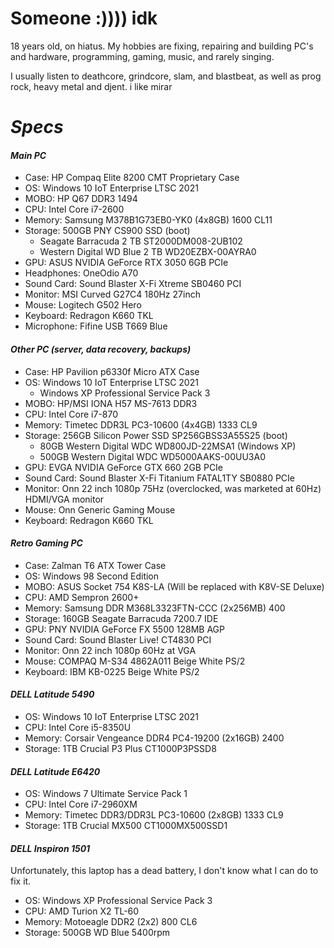 # Someone :)))) idk
18 years old, on hiatus. My hobbies are fixing, repairing and building PC's and hardware, programming, gaming, music, and rarely singing.

I usually listen to deathcore, grindcore, slam, and blastbeat, as well as prog rock, heavy metal and djent. i like mirar

# *Specs*
#### ***Main PC***
- Case: HP Compaq Elite 8200 CMT Proprietary Case
- OS: Windows 10 IoT Enterprise LTSC 2021
- MOBO: HP Q67 DDR3 1494
- CPU: Intel Core i7-2600
- Memory: Samsung M378B1G73EB0-YK0 (4x8GB) 1600 CL11
- Storage: 500GB PNY CS900 SSD (boot)
  - Seagate Barracuda 2 TB ST2000DM008-2UB102
  - Western Digital WD Blue 2 TB WD20EZBX-00AYRA0
- GPU: ASUS NVIDIA GeForce RTX 3050 6GB PCIe
- Headphones: OneOdio A70
- Sound Card: Sound Blaster X-Fi Xtreme SB0460 PCI 
- Monitor: MSI Curved G27C4 180Hz 27inch
- Mouse: Logitech G502 Hero
- Keyboard: Redragon K660 TKL
- Microphone: Fifine USB T669 Blue

#### ***Other PC (server, data recovery, backups)***
- Case: HP Pavilion p6330f Micro ATX Case
- OS: Windows 10 IoT Enterprise LTSC 2021
  - Windows XP Professional Service Pack 3
- MOBO: HP/MSI IONA H57 MS-7613 DDR3 
- CPU: Intel Core i7-870
- Memory: Timetec DDR3L PC3-10600 (4x4GB) 1333 CL9
- Storage: 256GB Silicon Power SSD SP256GBSS3A55S25 (boot)
  - 80GB Western Digital WDC WD800JD-22MSA1 (Windows XP)
  - 500GB Western Digital WDC WD5000AAKS-00UU3A0
- GPU: EVGA NVIDIA GeForce GTX 660 2GB PCIe
- Sound Card: Sound Blaster X-Fi Titanium FATAL1TY SB0880 PCIe
- Monitor: Onn 22 inch 1080p 75Hz (overclocked, was marketed at 60Hz) HDMI/VGA monitor
- Mouse: Onn Generic Gaming Mouse
- Keyboard: Redragon K660 TKL

#### ***Retro Gaming PC***
- Case: Zalman T6 ATX Tower Case
- OS: Windows 98 Second Edition
- MOBO: ASUS Socket 754 K8S-LA (Will be replaced with K8V-SE Deluxe)
- CPU: AMD Sempron 2600+
- Memory: Samsung DDR M368L3323FTN-CCC (2x256MB) 400
- Storage: 160GB Seagate Barracuda 7200.7 IDE
- GPU: PNY NVIDIA GeForce FX 5500 128MB AGP
- Sound Card: Sound Blaster Live! CT4830 PCI
- Monitor: Onn 22 inch 1080p 60Hz at VGA
- Mouse: COMPAQ M-S34 4862A011 Beige White PS/2
- Keyboard: IBM KB-0225 Beige White PS/2

#### ***DELL Latitude 5490***
- OS: Windows 10 IoT Enterprise LTSC 2021
- CPU: Intel Core i5-8350U
- Memory: Corsair Vengeance DDR4 PC4-19200 (2x16GB) 2400
- Storage: 1TB Crucial P3 Plus CT1000P3PSSD8

#### ***DELL Latitude E6420***
- OS: Windows 7 Ultimate Service Pack 1
- CPU: Intel Core i7-2960XM
- Memory: Timetec DDR3/DDR3L PC3-10600 (2x8GB) 1333 CL9
- Storage: 1TB Crucial MX500 CT1000MX500SSD1

#### ***DELL Inspiron 1501***
Unfortunately, this laptop has a dead battery, I don't know what I can do to fix it.

- OS: Windows XP Professional Service Pack 3
- CPU: AMD Turion X2 TL-60
- Memory: Motoeagle DDR2 (2x2) 800 CL6
- Storage: 500GB WD Blue 5400rpm
